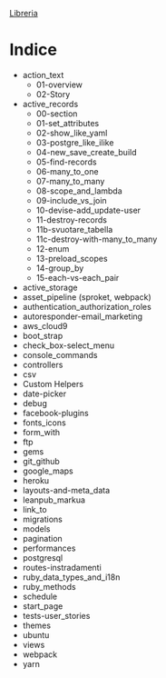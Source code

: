 [Libreria](https://github.com/flaviobordonidev/leanpubabrandnewcms/blob/master/README.md)

# <a name="top"></a> Indice

- action_text
    - 01-overview
    - 02-Story
- active_records
    - 00-section
    - 01-set_attributes
    - 02-show_like_yaml
    - 03-postgre_like_ilike
    - 04-new_save_create_build
    - 05-find-records
    - 06-many_to_one
    - 07-many_to_many
    - 08-scope_and_lambda
    - 09-include_vs_join
    - 10-devise-add_update-user
    - 11-destroy-records
    - 11b-svuotare_tabella
    - 11c-destroy-with-many_to_many
    - 12-enum
    - 13-preload_scopes
    - 14-group_by
    - 15-each-vs-each_pair
- active_storage
- asset_pipeline (sproket, webpack)
- authentication_authorization_roles
- autoresponder-email_marketing
- aws_cloud9
- boot_strap
- check_box-select_menu
- console_commands
- controllers
- csv
- Custom Helpers
- date-picker
- debug
- facebook-plugins
- fonts_icons
- form_with
- ftp
- gems
- git_github
- google_maps
- heroku
- layouts-and-meta_data
- leanpub_markua
- link_to
- migrations
- models
- pagination
- performances
- postgresql
- routes-instradamenti
- ruby_data_types_and_i18n
- ruby_methods
- schedule
- start_page
- tests-user_stories
- themes
- ubuntu
- views
- webpack
- yarn
